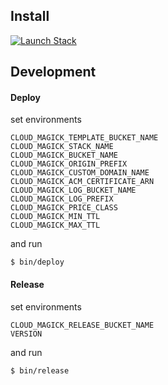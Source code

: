 ## Install

<a href="https://console.aws.amazon.com/cloudformation/home#/stacks/new?stackName=cloudmagick&amp;templateURL=https://s3-ap-northeast-1.amazonaws.com/public.pataiji.com/cloudmagick-v0.1.0.yml" target="_blank">
<img alt="Launch Stack" src="https://cdn.rawgit.com/buildkite/cloudformation-launch-stack-button-svg/master/launch-stack.svg">
</a>

## Development

#### Deploy

set environments
```
CLOUD_MAGICK_TEMPLATE_BUCKET_NAME
CLOUD_MAGICK_STACK_NAME
CLOUD_MAGICK_BUCKET_NAME
CLOUD_MAGICK_ORIGIN_PREFIX
CLOUD_MAGICK_CUSTOM_DOMAIN_NAME
CLOUD_MAGICK_ACM_CERTIFICATE_ARN
CLOUD_MAGICK_LOG_BUCKET_NAME
CLOUD_MAGICK_LOG_PREFIX
CLOUD_MAGICK_PRICE_CLASS
CLOUD_MAGICK_MIN_TTL
CLOUD_MAGICK_MAX_TTL
```

and run

```
$ bin/deploy
```

#### Release

set environments
```
CLOUD_MAGICK_RELEASE_BUCKET_NAME
VERSION
```

and run

```
$ bin/release
```
